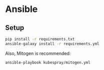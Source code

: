 # Ansible

## Setup

```bash
pip install -r requirements.txt
ansible-galaxy install -r requirements.yml
```

Also, Mitogen is recommended:

```bash
ansible-playbook kubespray/mitogen.yml
```

